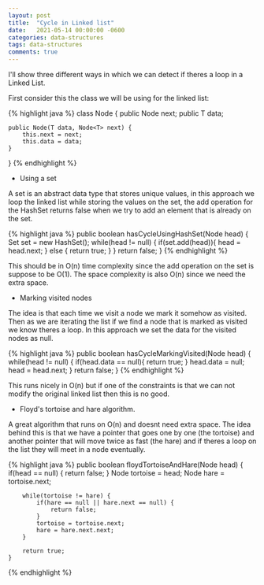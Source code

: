 ```yaml
---
layout: post
title:  "Cycle in Linked list"
date:   2021-05-14 00:00:00 -0600
categories: data-structures
tags: data-structures
comments: true
---
```

I'll show three different ways in which we can detect if theres a loop in a Linked List.

First consider this the class we will be using for the linked list:

{% highlight java %}
class Node<T> {
    public Node next;
    public T data;

    public Node(T data, Node<T> next) {
        this.next = next;
        this.data = data;
    }
}
{% endhighlight %}

- Using a set

A set is an abstract data type that stores unique values, in this approach we loop the linked list while storing the values on the set, the add operation for the HashSet returns false when we try to add an element that is already on the set.

{% highlight java %}
    public boolean hasCycleUsingHashSet(Node<Integer> head) {
        Set<Node> set = new HashSet<Node>();
        while(head != null) {
            if(set.add(head)){
                head = head.next;
            } else {
                return true;
            }
        }
        return false;
    }
{% endhighlight %}

This should be in O(n) time complexity since the add operation on the set is suppose to be O(1).
The space complexity is also O(n) since we need the extra space.

- Marking visited nodes

The idea is that each time we visit a node we mark it somehow as visited. Then as we are iterating the list if we find a node that is marked as visited we know theres a loop. In this approach we set the data for the visited nodes as null.

{% highlight java %}
    public boolean hasCycleMarkingVisited(Node<Integer> head) {
        while(head != null) {
            if(head.data == null){
                return true;
            }
            head.data = null;
            head = head.next;
        }
        return false;
    }
{% endhighlight %}

This runs nicely in O(n) but if one of the constraints is that we can not modify the original linked list then this is no good.

- Floyd's tortoise and hare algorithm.

A great algorithm that runs on O(n) and doesnt need extra space.
The idea behind this is that we have a pointer that goes one by one (the tortoise) and another pointer that will move twice as fast (the hare) and if theres a loop on the list they will meet in a node eventually.

{% highlight java %}
    public boolean floydTortoiseAndHare(Node<Integer> head) {
        if(head == null) {
            return false;
        }
        Node<Integer> tortoise = head;
        Node<Integer> hare = tortoise.next;

        while(tortoise != hare) {
            if(hare == null || hare.next == null) {
                return false;
            }
            tortoise = tortoise.next;
            hare = hare.next.next;
        }

        return true;
    }
{% endhighlight %}
